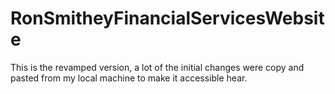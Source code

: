 # RonSmitheyFinancialServicesWebsite
This is the revamped version, a lot of the initial changes were copy and pasted from my local machine to make it accessible hear.
